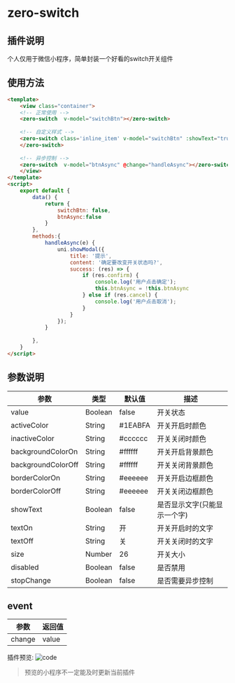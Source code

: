 # zero-switch

## 插件说明

个人仅用于微信小程序，简单封装一个好看的switch开关组件

## 使用方法

```html
<template>
	<view class="container">
	<!-- 正常使用 -->
	<zero-switch  v-model="switchBtn"></zero-switch>
	
	<!-- 自定义样式 -->
	<zero-switch class='inline_item' v-model="switchBtn" :showText="true" backgroundColorOff="#ABDCFF" backgroundColorOn="#ABDCFF" activeColor='#0396FF' inactiveColor='#ffffff'>
	</zero-switch>
	
	<!-- 异步控制 -->
	<zero-switch  v-model="btnAsync" @change="handleAsync"></zero-switch>
	</view>
</template>
<script>
	export default {
		data() {
			return {
				switchBtn: false,
				btnAsync:false
			}
		},
		methods:{
			handleAsync(e) {
				uni.showModal({
					title: '提示',
					content: '确定要改变开关状态吗?',
					success: (res) => {
						if (res.confirm) {
							console.log('用户点击确定');
							this.btnAsync = !this.btnAsync
						} else if (res.cancel) {
							console.log('用户点击取消');
						}
					}
				});
			}
			
		},
	}
</script>
```

## 参数说明

|参数				|类型	|默认值	|描述							|
|--					|--		|--		|--								|
|value				|Boolean|false	|开关状态						|
|activeColor		|String	|#1EABFA|开关开启时颜色					|
|inactiveColor		|String	|#cccccc|开关关闭时颜色					|
|backgroundColorOn	|String	|#ffffff|开关开启背景颜色				|
|backgroundColorOff	|String	|#ffffff|开关关闭背景颜色				|
|borderColorOn		|String	|#eeeeee|开关开启边框颜色				|
|borderColorOff		|String	|#eeeeee|开关关闭边框颜色				|
|showText			|Boolean|false	|是否显示文字(只能显示一个字)	|
|textOn				|String	|开		|开关开启时的文字				|
|textOff			|String	|关		|开关关闭时的文字				|
|size				|Number	|26		|开关大小						|
|disabled			|Boolean|false	|是否禁用						|
|stopChange			|Boolean|false	|是否需要异步控制				|

## event

|参数	|返回值	|
|---	|---	|
|change	| value	|

插件预览:
![code](https://img.jszero.cn/mweb/we_code.jpg)

> 预览的小程序不一定能及时更新当前插件
